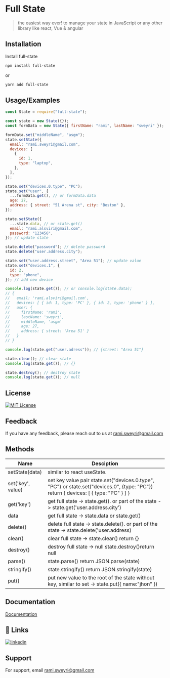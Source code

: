 <!-- @format -->

# Full State

> the easiest way ever! to manage your state in JavaScript or any other library like react, Vue & angular

## Installation

Install full-state

```bash
npm install full-state
```

or

```bash
yarn add full-state
```

## Usage/Examples

```javascript
const State = require("full-state");

const state = new State({});
const formData = new State({ firstName: "rami", lastName: "sweyri" });

formData.set("middleName", "asgm");
state.setState({
  email: "rami.sweyri@gmail.com",
  devices: [
    {
      id: 1,
      type: "laptop",
    },
  ],
});

state.set("devices.0.type", "PC");
state.set("user", {
  ...formData.get(), // or formData.data
  age: 27,
  address: { street: "51 Arena st", city: "Boston" },
});

state.setState({
  ...state.data, // or state.get()
  email: "rami.alsviri@gmail.com",
  password: "123456",
}); // update state

state.delete("password"); // delete password
state.delete("user.address.city");

state.set("user.address.street", "Area 51"); // update value
state.set("devices.1", {
  id: 2,
  type: "phone",
}); // add new device

console.log(state.get()); // or console.log(state.data);
// {
//   email: 'rami.alsviri@gmail.com',
//   devices: [ { id: 1, type: 'PC' }, { id: 2, type: 'phone' } ],
//   user: {
//     firstName: 'rami',
//     lastName: 'sweyri',
//     middleName, 'asgm'
//     age: 27,
//     address: { street: 'Area 51' }
//   }
// }

console.log(state.get("user.adress")); // {street: "Area 51"}

state.clear(); // clear state
console.log(state.get()); // {}

state.destroy(); // destroy state
console.log(state.get()); // null
```

## License

[![MIT License](https://img.shields.io/badge/License-MIT-green.svg)](https://choosealicense.com/licenses/mit/)

## Feedback

If you have any feedback, please reach out to us at rami.sweyri@gmail.com

## Methods

| Name              | Desciption                                                                                                                          |
| ----------------- | ----------------------------------------------------------------------------------------------------------------------------------- |
| setState(data)    | similar to react useState.                                                                                                          |
| set('key', value) | set key value pair state.set("devices.0.type", "PC") or state.set("devices.0", {type: "PC"}) return { devices: [ { type: "PC" } ] } |
| get('key')        | get full state -> state.get(). or part of the state -> state.get('user.address.city')                                               |
| data              | get full state -> state.data or state.get()                                                                                         |
| delete()          | delete full state -> state.delete(). or part of the state -> state.delete('user.address)                                            |
| clear()           | clear full state -> state.clear() return {}                                                                                         |
| destroy()         | destroy full state -> null state.destroy()return null                                                                               |
| parse()           | state.parse() return JSON.parse(state)                                                                                              |
| stringify()       | state.stringify() return JSON.stringify(state)                                                                                      |
| put()             | put new value to the root of the state without key, similar to set -> state.put({ name:"jhon" })                                    |

## Documentation

[Documentation](https://github.com/rami-sweyri/full-state)

## 🔗 Links

[![linkedin](https://img.shields.io/badge/linkedin-0A66C2?style=for-the-badge&logo=linkedin&logoColor=white)](https://www.linkedin.com/in/rami-sweyri/)

## Support

For support, email rami.sweyri@gmail.com
